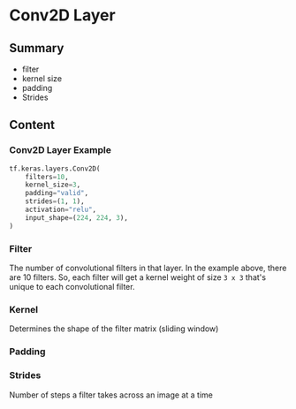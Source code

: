 # Conv2D Layer

## Summary

- filter
- kernel size
- padding
- Strides

## Content

### Conv2D Layer Example

```python
tf.keras.layers.Conv2D(
    filters=10,
    kernel_size=3,
    padding="valid",
    strides=(1, 1),
    activation="relu",
    input_shape=(224, 224, 3),
)
```

### Filter

The number of convolutional filters in that layer. In the example above, there
are 10 filters. So, each filter will get a kernel weight of size `3 x 3` that's
unique to each convolutional filter.

### Kernel

Determines the shape of the filter matrix (sliding window)

### Padding

### Strides

Number of steps a filter takes across an image at a time
